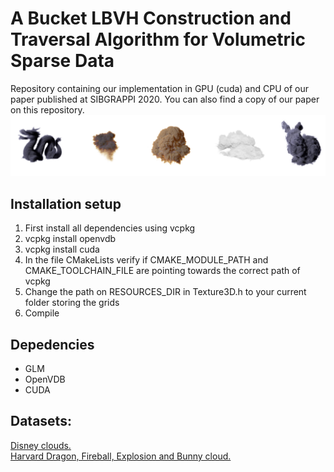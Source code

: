 <h1>A Bucket LBVH Construction and Traversal
Algorithm for Volumetric Sparse Data</h1>
Repository containing our implementation in GPU (cuda) and CPU of our paper published at SIBGRAPPI 2020. You can also find a copy of our paper on this repository.
<img src="figs/datasetrenders.jpg" />

<h2>Installation setup</h2>
<ol>
<li>First install all dependencies using vcpkg</li>
<li>vcpkg install openvdb</li>
<li>vcpkg install cuda</li>
<li>In the file CMakeLists verify if CMAKE_MODULE_PATH and CMAKE_TOOLCHAIN_FILE are pointing towards the correct path of vcpkg</li>
<li>Change the path on RESOURCES_DIR in Texture3D.h to your current folder storing the grids</li>
<li>Compile</li>
</ol>

<h2>Depedencies</h2>
<ul>
<li>GLM</li>
<li>OpenVDB</li>
<li>CUDA</li>
</ul>

<h2>Datasets:</h2>

<a href="https://www.disneyanimation.com/data-sets/?drawer=/resources/clouds/"> Disney clouds.</a><br/>
<a href="https://www.openvdb.org/download/"> Harvard Dragon, Fireball, Explosion and Bunny cloud.</a>
